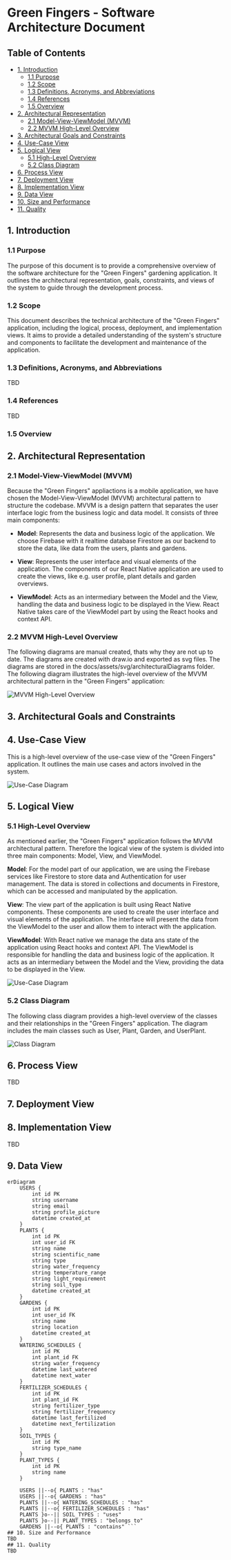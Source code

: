 # Green Fingers - Software Architecture Document

## Table of Contents
- [1. Introduction](#1-introduction)
    - [1.1 Purpose](#11-purpose)
    - [1.2 Scope](#12-scope)
    - [1.3 Definitions, Acronyms, and Abbreviations](#13-definitions-acronyms-and-abbreviations)
    - [1.4 References](#14-references)
    - [1.5 Overview](#15-overview)
- [2. Architectural Representation](#2-architectural-representation)
    - [2.1 Model-View-ViewModel (MVVM)](#21-model-view-viewmodel-mvvm)
    - [2.2 MVVM High-Level Overview](#22-mvvm-high-level-overview)
- [3. Architectural Goals and Constraints](#3-architectural-goals-and-constraints)
- [4. Use-Case View](#4-use-case-view)
- [5. Logical View](#5-logical-view)
    - [5.1 High-Level Overview](#51-high-level-overview)
    - [5.2 Class Diagram](#52-class-diagram)
- [6. Process View](#6-process-view)
- [7. Deployment View](#7-deployment-view)
- [8. Implementation View](#8-implementation-view)
- [9. Data View](#9-data-view)
- [10. Size and Performance](#10-size-and-performance)
- [11. Quality](#11-quality)


## 1. Introduction
### 1.1 Purpose
The purpose of this document is to provide a comprehensive overview of the software architecture for the "Green Fingers" gardening application. It outlines the architectural representation, goals, constraints, and views of the system to guide through the development process.
### 1.2 Scope
This document describes the technical architecture of the "Green Fingers" application, including the logical, process, deployment, and implementation views. It aims to provide a detailed understanding of the system's structure and components to facilitate the development and maintenance of the application.
### 1.3 Definitions, Acronyms, and Abbreviations
TBD
### 1.4 References
TBD
### 1.5 Overview

## 2. Architectural Representation
### 2.1 Model-View-ViewModel (MVVM)
Because the "Green Fingers" appliactions is a mobile application, we have chosen the Model-View-ViewModel (MVVM) architectural pattern to structure the codebase. MVVM is a design pattern that separates the user interface logic from the business logic and data model. It consists of three main components:
- **Model**: Represents the data and business logic of the application. We choose Firebase with it realtime database Firestore as our backend to store the data, like data from the users, plants and gardens.

- **View**: Represents the user interface and visual elements of the application. The components of our React Native application are used to create the views, like e.g. user profile, plant details and garden overviews.

- **ViewModel**: Acts as an intermediary between the Model and the View, handling the data and business logic to be displayed in the View. React Native takes care of the ViewModel part by using the React hooks and context API.

### 2.2 MVVM High-Level Overview
The following diagrams are manual created, thats why they are not up to date. The diagrams are created with draw.io and exported as svg files. The diagrams are stored in the docs/assets/svg/architecturalDiagrams folder. The following diagram illustrates the high-level overview of the MVVM architectural pattern in the "Green Fingers" application:

![MVVM High-Level Overview](../../docs/assets/svg/architecturalDiagrams/mvvmDiagram.drawio.svg)

## 3. Architectural Goals and Constraints
## 4. Use-Case View
This is a high-level overview of the use-case view of the "Green Fingers" application. It outlines the main use cases and actors involved in the system.

![Use-Case Diagram](../../docs/assets/svg/GreenFingersUsecases.drawio.svg)
## 5. Logical View
### 5.1 High-Level Overview
As mentioned earlier, the "Green Fingers" application follows the MVVM architectural pattern. Therefore the logical view of the system is divided into three main components: Model, View, and ViewModel.

**Model**: For the model part of our application, we are using the Firebase services like Firestore to store data and Authentication for user management. The data is stored in collections and documents in Firestore, which can be accessed and manipulated by the application.

**View**: The view part of the application is built using React Native components. These components are used to create the user interface and visual elements of the application. The interface will present the data from the ViewModel to the user and allow them to interact with the application.

**ViewModel**: With React native we manage the data ans state of the application using React hooks and context API. The ViewModel is responsible for handling the data and business logic of the application. It acts as an intermediary between the Model and the View, providing the data to be displayed in the View.

![Use-Case Diagram](../../docs/assets/svg/architecturalDiagrams/logicalViewDiagram.drawio.svg)

### 5.2 Class Diagram

The following class diagram provides a high-level overview of the classes and their relationships in the "Green Fingers" application. The diagram includes the main classes such as User, Plant, Garden, and UserPlant.

![Class Diagram](../../docs/assets/svg/architecturalDiagrams/classDiagram.drawio.svg)

## 6. Process View
TBD
## 7. Deployment View
## 8. Implementation View
TBD
## 9. Data View
```mermaid
erDiagram
    USERS {
        int id PK
        string username
        string email
        string profile_picture
        datetime created_at
    }
    PLANTS {
        int id PK
        int user_id FK
        string name
        string scientific_name
        string type
        string water_frequency
        string temperature_range
        string light_requirement
        string soil_type
        datetime created_at
    }
    GARDENS {
        int id PK
        int user_id FK
        string name
        string location
        datetime created_at
    }
    WATERING_SCHEDULES {
        int id PK
        int plant_id FK
        string water_frequency
        datetime last_watered
        datetime next_water
    }
    FERTILIZER_SCHEDULES {
        int id PK
        int plant_id FK
        string fertilizer_type
        string fertilizer_frequency
        datetime last_fertilized
        datetime next_fertilization
    }
    SOIL_TYPES {
        int id PK
        string type_name
    }
    PLANT_TYPES {
        int id PK
        string name
    }

    USERS ||--o{ PLANTS : "has"
    USERS ||--o{ GARDENS : "has"
    PLANTS ||--o{ WATERING_SCHEDULES : "has"
    PLANTS ||--o{ FERTILIZER_SCHEDULES : "has"
    PLANTS }o--|| SOIL_TYPES : "uses"
    PLANTS }o--|| PLANT_TYPES : "belongs to"
    GARDENS ||--o{ PLANTS : "contains" ```
## 10. Size and Performance
TBD
## 11. Quality
TBD

